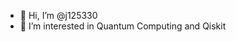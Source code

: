 - 👋 Hi, I’m @j125330
- 👀 I’m interested in Quantum Computing and Qiskit

<!---
j125330/j125330 is a ✨ special ✨ repository because its `README.md` (this file) appears on your GitHub profile.
You can click the Preview link to take a look at your changes.
--->
